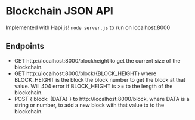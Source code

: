 # Blockchain JSON API

Implemented with Hapi.js!
`node server.js` to run on localhost:8000

## Endpoints

- GET http://localhost:8000/blockheight to get the current size of the blockchain.
- GET http://localhost:8000/block/{BLOCK_HEIGHT} where BLOCK_HEIGHT is the block the block number to get the block at that value. Will 404 error if BLOCK_HEIGHT is >= to the length of the blockchain.
- POST { block: {DATA} } to http://localhost:8000/block, where DATA is a string or number, to add a new block with that value to to the blockchain.
